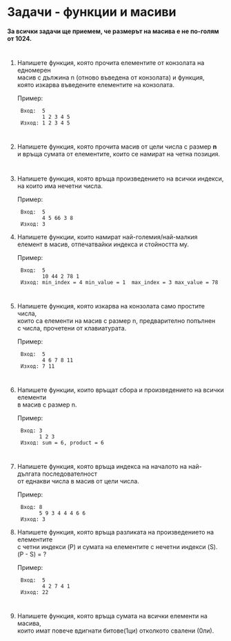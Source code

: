 # Задачи - функции и масиви
<b>За всички задачи ще приемем, че размерът на масива е не по-голям от 1024.</b>
# 

1. Напишете функция, която прочита елементите от конзолата на едномерен<br>
масив с дължина n (отново въведена от конзолата) и функция,<br>
която изкарва въведените елементите на конзолата.<br>

    Пример:

        Вход:  5 
               1 2 3 4 5 
        Изход: 1 2 3 4 5
# 

2. Напишете функция, която прочита масив от цели числа с размер <b>n</b><br>
и връща сумата от елементите, които се намират на четна позиция.
# 

3. Напишете функция, която връща произведението на всички индекси,<br>
на които има нечетни числа.

    Пример:

        Вход:  5 
               4 5 66 3 8 
        Изход: 3

4. Напишете функции, които намират най-големия/най-малкия<br>
елемент в масив, отпечатвайки индекса и стойността му.

    Пример:

        Вход:  5 
               10 44 2 78 1
        Изход: min_index = 4 min_value = 1  max_index = 3 max_value = 78 
# 

5. Напишете функция, която изкарва на конзолата само простите числа,<br>
които са елементи на масив с размер n, предварително попълнен<br>
с числа, прочетени от клавиатурата.<br>

    Пример:

        Вход:  5 
               4 6 7 8 11 
        Изход: 7 11
# 

6. Напишете функции, които връщат сбора и произведението на всички елементи<br>
в масив с размер n.

    Пример: 

        Вход: 3
              1 2 3
        Изход: sum = 6, product = 6
# 

7. Напишете функция, която връща индекса на началото на най-дългата последователност<br> от еднакви числа в масив от цели числа.

    Пример: 

        Вход: 8
              5 9 3 4 4 4 6 6
        Изход: 3

8. Напишете функция, която връща разликата на произведението на елементите<br>
с четни индекси (P) и сумата на елементите с нечетни индекси (S).<br> 
(P - S) = ?

    Пример: 

        Вход:  5
               4 2 7 4 1 
        Изход: 22
# 

9. Напишете функция, която връща сумата на всички елементи на масива,<br>
които имат повече вдигнати битове(1ци) отколкото свалени (0ли).
